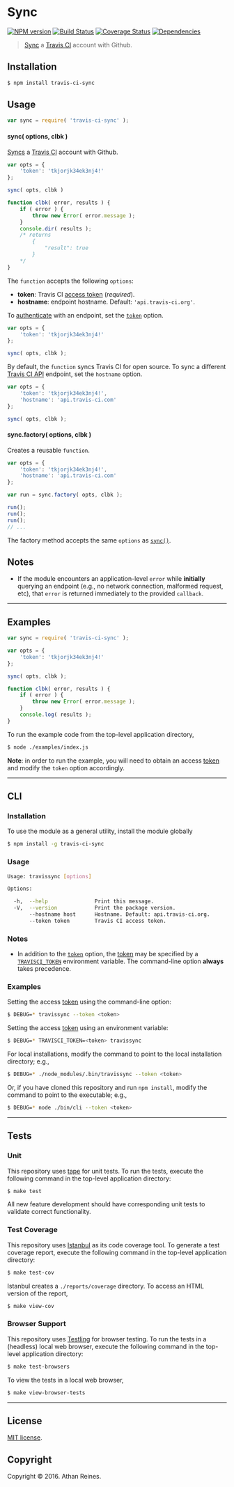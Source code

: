 Sync
===
[![NPM version][npm-image]][npm-url] [![Build Status][build-image]][build-url] [![Coverage Status][coverage-image]][coverage-url] [![Dependencies][dependencies-image]][dependencies-url]

> [Sync][travis-sync] a [Travis CI][travis-api] account with Github.


## Installation

``` bash
$ npm install travis-ci-sync
```


## Usage

``` javascript
var sync = require( 'travis-ci-sync' );
```

<a name="sync"></a>
#### sync( options, clbk )

[Syncs][travis-sync] a [Travis CI][travis-api] account with Github.

``` javascript
var opts = {
	'token': 'tkjorjk34ek3nj4!'
};

sync( opts, clbk )

function clbk( error, results ) {
	if ( error ) {
		throw new Error( error.message );
	}
	console.dir( results );
	/* returns
		{
			"result": true
		}
	*/
}
```

The `function` accepts the following `options`:
*	__token__: Travis CI [access token][travis-token] (*required*).
*	__hostname__: endpoint hostname. Default: `'api.travis-ci.org'`.

To [authenticate][travis-token] with an endpoint, set the [`token`][travis-token] option.

``` javascript
var opts = {
	'token': 'tkjorjk34ek3nj4!'
};

sync( opts, clbk );
```

By default, the `function` syncs Travis CI for open source. To sync a different [Travis CI API][travis-api] endpoint, set the `hostname` option.

``` javascript
var opts = {
	'token': 'tkjorjk34ek3nj4!',
	'hostname': 'api.travis-ci.com'
};

sync( opts, clbk );
```


#### sync.factory( options, clbk )

Creates a reusable `function`.

``` javascript
var opts = {
	'token': 'tkjorjk34ek3nj4!',
	'hostname': 'api.travis-ci.com'
};

var run = sync.factory( opts, clbk );

run();
run();
run();
// ...
```

The factory method accepts the same `options` as [`sync()`](#sync).


## Notes

*	If the module encounters an application-level `error` while __initially__ querying an endpoint (e.g., no network connection, malformed request, etc), that `error` is returned immediately to the provided `callback`.


---
## Examples

``` javascript
var sync = require( 'travis-ci-sync' );

var opts = {
	'token': 'tkjorjk34ek3nj4!'
};

sync( opts, clbk );

function clbk( error, results ) {
	if ( error ) {
		throw new Error( error.message );
	}
	console.log( results );
}
```

To run the example code from the top-level application directory,

``` bash
$ node ./examples/index.js
```

__Note__: in order to run the example, you will need to obtain an access [token][travis-token] and modify the `token` option accordingly.


---
## CLI

### Installation

To use the module as a general utility, install the module globally

``` bash
$ npm install -g travis-ci-sync
```


### Usage

``` bash
Usage: travissync [options]

Options:

  -h,  --help               Print this message.
  -V,  --version            Print the package version.
       --hostname host      Hostname. Default: api.travis-ci.org.
       --token token        Travis CI access token.
```


### Notes

*	In addition to the [`token`][travis-token] option, the [token][travis-token] may be specified by a [`TRAVISCI_TOKEN`][travis-token] environment variable. The command-line option __always__ takes precedence.


### Examples

Setting the access [token][travis-token] using the command-line option:

``` bash
$ DEBUG=* travissync --token <token>
```

Setting the access [token][travis-token] using an environment variable:

``` bash
$ DEBUG=* TRAVISCI_TOKEN=<token> travissync
```

For local installations, modify the command to point to the local installation directory; e.g., 

``` bash
$ DEBUG=* ./node_modules/.bin/travissync --token <token>
```

Or, if you have cloned this repository and run `npm install`, modify the command to point to the executable; e.g., 

``` bash
$ DEBUG=* node ./bin/cli --token <token>
```


---
## Tests

### Unit

This repository uses [tape][tape] for unit tests. To run the tests, execute the following command in the top-level application directory:

``` bash
$ make test
```

All new feature development should have corresponding unit tests to validate correct functionality.


### Test Coverage

This repository uses [Istanbul][istanbul] as its code coverage tool. To generate a test coverage report, execute the following command in the top-level application directory:

``` bash
$ make test-cov
```

Istanbul creates a `./reports/coverage` directory. To access an HTML version of the report,

``` bash
$ make view-cov
```


### Browser Support

This repository uses [Testling][testling] for browser testing. To run the tests in a (headless) local web browser, execute the following command in the top-level application directory:

``` bash
$ make test-browsers
```

To view the tests in a local web browser,

``` bash
$ make view-browser-tests
```

<!-- [![browser support][browsers-image]][browsers-url] -->


---
## License

[MIT license](http://opensource.org/licenses/MIT).


## Copyright

Copyright &copy; 2016. Athan Reines.


[npm-image]: http://img.shields.io/npm/v/travis-ci-sync.svg
[npm-url]: https://npmjs.org/package/travis-ci-sync

[build-image]: http://img.shields.io/travis/kgryte/travis-ci-sync/master.svg
[build-url]: https://travis-ci.org/kgryte/travis-ci-sync

[coverage-image]: https://img.shields.io/codecov/c/github/kgryte/travis-ci-sync/master.svg
[coverage-url]: https://codecov.io/github/kgryte/travis-ci-sync?branch=master

[dependencies-image]: http://img.shields.io/david/kgryte/travis-ci-sync.svg
[dependencies-url]: https://david-dm.org/kgryte/travis-ci-sync

[dev-dependencies-image]: http://img.shields.io/david/dev/kgryte/travis-ci-sync.svg
[dev-dependencies-url]: https://david-dm.org/dev/kgryte/travis-ci-sync

[github-issues-image]: http://img.shields.io/github/issues/kgryte/travis-ci-sync.svg
[github-issues-url]: https://github.com/kgryte/travis-ci-sync/issues

[tape]: https://github.com/substack/tape
[istanbul]: https://github.com/gotwarlost/istanbul
[testling]: https://ci.testling.com

[travis-api]: https://docs.travis-ci.com/api
[travis-sync]: https://docs.travis-ci.com/api?http#users
[travis-token]: https://github.com/kgryte/travis-ci-access-token
